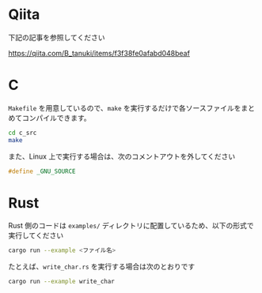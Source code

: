 # Qiita

下記の記事を参照してください

https://qiita.com/B_tanuki/items/f3f38fe0afabd048beaf

# C

`Makefile` を用意しているので、`make` を実行するだけで各ソースファイルをまとめてコンパイルできます。

```zsh
cd c_src
make
```

また、Linux 上で実行する場合は、次のコメントアウトを外してください

```c
#define _GNU_SOURCE
```

# Rust

Rust 側のコードは `examples/` ディレクトリに配置しているため、以下の形式で実行してください

```zsh
cargo run --example <ファイル名>
```

たとえば、`write_char.rs` を実行する場合は次のとおりです

```zsh
cargo run --example write_char
```
